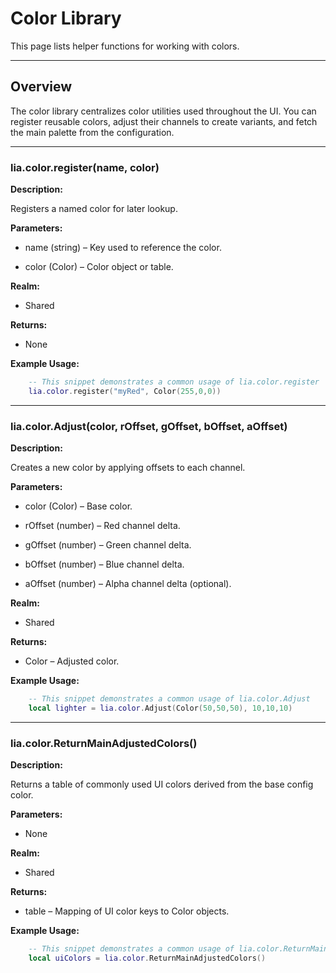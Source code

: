 # Color Library


This page lists helper functions for working with colors.


---


## Overview


The color library centralizes color utilities used throughout the UI. You can register reusable colors, adjust their channels to create variants, and fetch the main palette from the configuration.


---


### lia.color.register(name, color)

**Description:**


Registers a named color for later lookup.


**Parameters:**


* name (string) – Key used to reference the color.


* color (Color) – Color object or table.


**Realm:**


* Shared


**Returns:**


* None


**Example Usage:**


```lua
    -- This snippet demonstrates a common usage of lia.color.register
    lia.color.register("myRed", Color(255,0,0))
```


---


### lia.color.Adjust(color, rOffset, gOffset, bOffset, aOffset)

**Description:**


Creates a new color by applying offsets to each channel.


**Parameters:**


* color (Color) – Base color.


* rOffset (number) – Red channel delta.


* gOffset (number) – Green channel delta.


* bOffset (number) – Blue channel delta.


* aOffset (number) – Alpha channel delta (optional).


**Realm:**


* Shared


**Returns:**


* Color – Adjusted color.


**Example Usage:**


```lua
    -- This snippet demonstrates a common usage of lia.color.Adjust
    local lighter = lia.color.Adjust(Color(50,50,50), 10,10,10)
```


---


### lia.color.ReturnMainAdjustedColors()

**Description:**


Returns a table of commonly used UI colors derived from the base config color.


**Parameters:**


* None


**Realm:**


* Shared


**Returns:**


* table – Mapping of UI color keys to Color objects.


**Example Usage:**


```lua
    -- This snippet demonstrates a common usage of lia.color.ReturnMainAdjustedColors
    local uiColors = lia.color.ReturnMainAdjustedColors()
```


